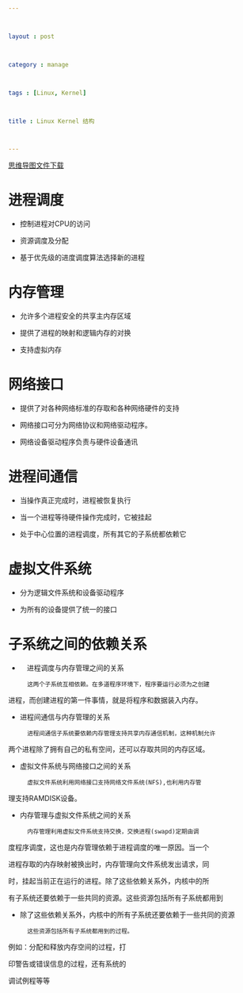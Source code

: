 ---

layout : post

category : manage

tags : [Linux, Kernel]

title : Linux Kernel 结构

---

[思维导图文件下载](#)

# 进程调度

- 控制进程对CPU的访问

- 资源调度及分配

- 基于优先级的进度调度算法选择新的进程

# 内存管理

- 允许多个进程安全的共享主内存区域

- 提供了进程的映射和逻辑内存的对换

- 支持虚拟内存

# 网络接口

- 提供了对各种网络标准的存取和各种网络硬件的支持

- 网络接口可分为网络协议和网络驱动程序。

- 网络设备驱动程序负责与硬件设备通讯

# 进程间通信

- 当操作真正完成时，进程被恢复执行

- 当一个进程等待硬件操作完成时，它被挂起

- 处于中心位置的进程调度，所有其它的子系统都依赖它

# 虚拟文件系统

- 分为逻辑文件系统和设备驱动程序

- 为所有的设备提供了统一的接口

# 子系统之间的依赖关系

- 　进程调度与内存管理之间的关系

        这两个子系统互相依赖。在多道程序环境下，程序要运行必须为之创建
进程，而创建进程的第一件事情，就是将程序和数据装入内存。

- 进程间通信与内存管理的关系

        进程间通信子系统要依赖内存管理支持共享内存通信机制，这种机制允许
两个进程除了拥有自己的私有空间，还可以存取共同的内存区域。

- 虚拟文件系统与网络接口之间的关系

        虚拟文件系统利用网络接口支持网络文件系统(NFS),也利用内存管
理支持RAMDISK设备。

- 内存管理与虚拟文件系统之间的关系

        内存管理利用虚拟文件系统支持交换，交换进程(swapd)定期由调
度程序调度，这也是内存管理依赖于进程调度的唯一原因。当一个
进程存取的内存映射被换出时，内存管理向文件系统发出请求，同
时，挂起当前正在运行的进程。除了这些依赖关系外，内核中的所
有子系统还要依赖于一些共同的资源。这些资源包括所有子系统都用到

- 除了这些依赖关系外，内核中的所有子系统还要依赖于一些共同的资源

        这些资源包括所有子系统都用到的过程。
例如：分配和释放内存空间的过程，打
印警告或错误信息的过程，还有系统的
调试例程等等